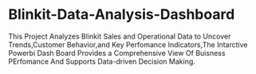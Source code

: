 # Blinkit-Data-Analysis-Dashboard
This Project Analyzes Blinkit Sales and Operational Data to Uncover Trends,Customer Behavior,and Key Perfomance Indicators,The Intarctive Powerbi Dash Board Provides
a Comprehensive View  Of Buisness PErfomance And Supports Data-driven Decision Making.
